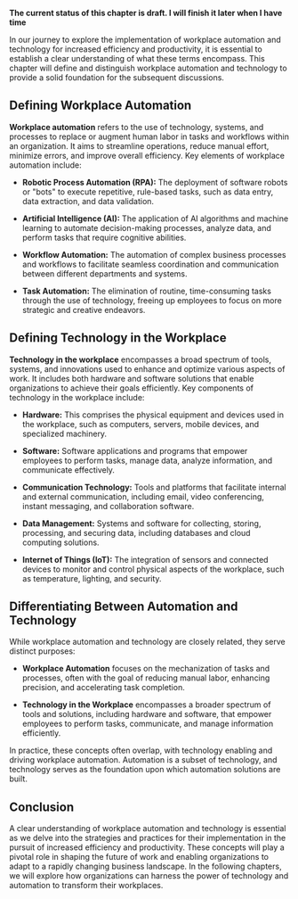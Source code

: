 **The current status of this chapter is draft. I will finish it later when I have time**

In our journey to explore the implementation of workplace automation and technology for increased efficiency and productivity, it is essential to establish a clear understanding of what these terms encompass. This chapter will define and distinguish workplace automation and technology to provide a solid foundation for the subsequent discussions.

Defining Workplace Automation
-----------------------------

**Workplace automation** refers to the use of technology, systems, and processes to replace or augment human labor in tasks and workflows within an organization. It aims to streamline operations, reduce manual effort, minimize errors, and improve overall efficiency. Key elements of workplace automation include:

* **Robotic Process Automation (RPA):** The deployment of software robots or "bots" to execute repetitive, rule-based tasks, such as data entry, data extraction, and data validation.

* **Artificial Intelligence (AI):** The application of AI algorithms and machine learning to automate decision-making processes, analyze data, and perform tasks that require cognitive abilities.

* **Workflow Automation:** The automation of complex business processes and workflows to facilitate seamless coordination and communication between different departments and systems.

* **Task Automation:** The elimination of routine, time-consuming tasks through the use of technology, freeing up employees to focus on more strategic and creative endeavors.

Defining Technology in the Workplace
------------------------------------

**Technology in the workplace** encompasses a broad spectrum of tools, systems, and innovations used to enhance and optimize various aspects of work. It includes both hardware and software solutions that enable organizations to achieve their goals efficiently. Key components of technology in the workplace include:

* **Hardware:** This comprises the physical equipment and devices used in the workplace, such as computers, servers, mobile devices, and specialized machinery.

* **Software:** Software applications and programs that empower employees to perform tasks, manage data, analyze information, and communicate effectively.

* **Communication Technology:** Tools and platforms that facilitate internal and external communication, including email, video conferencing, instant messaging, and collaboration software.

* **Data Management:** Systems and software for collecting, storing, processing, and securing data, including databases and cloud computing solutions.

* **Internet of Things (IoT):** The integration of sensors and connected devices to monitor and control physical aspects of the workplace, such as temperature, lighting, and security.

Differentiating Between Automation and Technology
-------------------------------------------------

While workplace automation and technology are closely related, they serve distinct purposes:

* **Workplace Automation** focuses on the mechanization of tasks and processes, often with the goal of reducing manual labor, enhancing precision, and accelerating task completion.

* **Technology in the Workplace** encompasses a broader spectrum of tools and solutions, including hardware and software, that empower employees to perform tasks, communicate, and manage information efficiently.

In practice, these concepts often overlap, with technology enabling and driving workplace automation. Automation is a subset of technology, and technology serves as the foundation upon which automation solutions are built.

Conclusion
----------

A clear understanding of workplace automation and technology is essential as we delve into the strategies and practices for their implementation in the pursuit of increased efficiency and productivity. These concepts will play a pivotal role in shaping the future of work and enabling organizations to adapt to a rapidly changing business landscape. In the following chapters, we will explore how organizations can harness the power of technology and automation to transform their workplaces.
